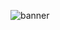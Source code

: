![banner](https://scontent-waw1-1.cdninstagram.com/v/t51.2885-19/323593095_1028731964758678_141980195027818550_n.jpg?stp=dst-jpg_s150x150&_nc_ht=scontent-waw1-1.cdninstagram.com&_nc_cat=110&_nc_ohc=XelMsU-JWN0AX_nivrQ&tn=JWRqW5RQeE-gUSWI&edm=ACWDqb8BAAAA&ccb=7-5&oh=00_AfA9bsGjlEcUfG-v7AHnZR52IdVPPvZCE5hDHRm4xbs_qg&oe=63C5CA57&_nc_sid=1527a3)
